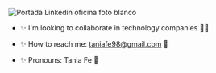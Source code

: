 
![Portada Linkedin oficina foto blanco](https://user-images.githubusercontent.com/116085996/229599675-9c6345a7-7125-427c-83f6-3ddf905f21f6.png)

<!-- **Taniagf31/Taniagf31** is a ✨ _special_ ✨ repository because its `README.md` (this file) appears on your GitHub profile. -->

<!-- - ✨ I'm looking for a job 💻

- ✨ I'm currently learning React 📝 -->

- ✨ I'm looking to collaborate in technology companies 👩‍💼

- ✨ How to reach me: taniafe98@gmail.com 📧

- ✨ Pronouns: Tania Fe 🌸

